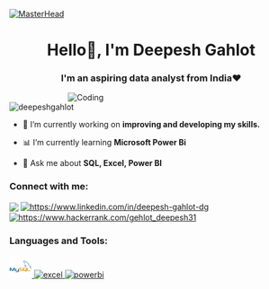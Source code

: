 [![MasterHead](https://i0.wp.com/engineanalytics.tech/wp-content/uploads/2022/09/output-onlinegiftools.gif?resize=801%2C372&ssl=1)](https://deepeshgahlot.io)
<h1 align="center">Hello👋, I'm Deepesh Gahlot</h1>
<h3 align="center">I'm an aspiring data analyst from India❤️</h3>
<img align="right" alt="Coding" width="400" src="https://user-images.githubusercontent.com/84115928/142569072-22fdc7ac-5815-4e96-b84d-f918a85d47ec.gif">

<p align="left"> <img src="https://komarev.com/ghpvc/?username=deepeshgahlot&label=Profile%20views&color=0e75b6&style=flat" alt="deepeshgahlot" /> </p>

- 🧠 I’m currently working on **improving and developing my skills.**

- 📊 I’m currently learning **Microsoft Power Bi**

- 💬 Ask me about **SQL, Excel, Power BI**

<h3 align="left">Connect with me:</h3>
<p align="left">
<a href = "mailto:contatorafaballerini@gmail.com"><img align="center" src="https://img.shields.io/badge/Gmail-D14836?style=for-the-badge&logo=gmail&logoColor=white" target="_blank"></a>  
<a href="https://www.linkedin.com/in/deepesh-gahlot-dg/" target="blank"><img align="center" src="https://camo.githubusercontent.com/c00f87aeebbec37f3ee0857cc4c20b21fefde8a96caf4744383ebfe44a47fe3f/68747470733a2f2f696d672e736869656c64732e696f2f62616467652f2d4c696e6b6564496e2d2532333030373742353f7374796c653d666f722d7468652d6261646765266c6f676f3d6c696e6b6564696e266c6f676f436f6c6f723d7768697465" data-canonical-src="https://img.shields.io/badge/-LinkedIn-%230077B5?style=for-the-badge&amp;logo=linkedin&amp;logoColor=white" style="max-width: 100%;" alt="https://www.linkedin.com/in/deepesh-gahlot-dg" height="28" width="90" /></a>
<a href="https://www.hackerrank.com/gehlot_deepesh31" target="blank"><img align="center" src="https://raw.githubusercontent.com/rahuldkjain/github-profile-readme-generator/master/src/images/icons/Social/hackerrank.svg" alt="https://www.hackerrank.com/gehlot_deepesh31" height="30" width="40" /></a>
</p>

<h3 align="left">Languages and Tools:</h3>
<p align="left"> <a href="https://www.mysql.com/" target="_blank" rel="noreferrer"> <img src="https://raw.githubusercontent.com/devicons/devicon/master/icons/mysql/mysql-original-wordmark.svg" alt="mysql" width="40" height="40"/> </a>
<a href="https://www.microsoft.com/en-us/microsoft-365/excel" rel="nofollow"> <img src="https://camo.githubusercontent.com/d9487dfc1c25b9f5cd9ca8b19fca991d505306239ce9c598d4b6fd165ed9265f/68747470733a2f2f696d672e69636f6e73382e636f6d2f636f6c6f722f3531322f6d6963726f736f66742d657863656c2d323031392d2d76312e706e67" alt="excel" width="40" height="40" data-canonical-src="https://img.icons8.com/color/512/microsoft-excel-2019--v1.png" style="max-width: 100%;"> </a>
<a href="https://powerbi.microsoft.com/en-au/" rel="nofollow"> <img src="https://camo.githubusercontent.com/9ee2c4876b0b1cae15abb24ef5c9a51e4a58e6c13cb2dce4dce7f5db2d1073c4/68747470733a2f2f696d672e69636f6e73382e636f6d2f636f6c6f722f31782f706f7765722d62692e706e67" alt="powerbi" width="40" height="40" data-canonical-src="https://img.icons8.com/color/1x/power-bi.png" style="max-width: 100%;"> </a> </p>
